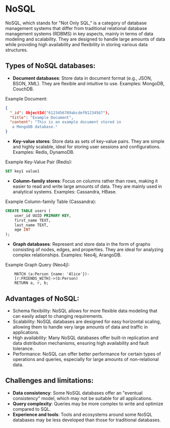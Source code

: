 # NoSQL

NoSQL, which stands for "Not Only SQL," is a category of database management systems that differ from traditional relational database management systems (RDBMS) in key aspects, mainly in terms of data modeling and scalability. They are designed to handle large amounts of data while providing high availability and flexibility in storing various data structures.

## Types of NoSQL databases:

- **Document databases**: Store data in document format (e.g., JSON, BSON, XML). They are flexible and intuitive to use. Examples: MongoDB, CouchDB.

Example Document:

```json
{
  "_id": ObjectId("6123456789abcdef01234567"),
  "title": "Example Document",
  "content": "This is an example document stored in
   a MongoDB database."
}
```

- **Key-value stores**: Store data as sets of key-value pairs. They are simple and highly scalable, ideal for storing user sessions and configurations. Examples: Redis, DynamoDB.

Example Key-Value Pair (Redis):
```sql
SET key1 value1
```

- **Column-family stores**: Focus on columns rather than rows, making it easier to read and write large amounts of data. They are mainly used in analytical systems. Examples: Cassandra, HBase.

Example Column-family Table (Cassandra):

```sql
CREATE TABLE users (
    user_id UUID PRIMARY KEY,
    first_name TEXT,
    last_name TEXT,
    age INT
);
```

- **Graph databases**: Represent and store data in the form of graphs consisting of nodes, edges, and properties. They are ideal for analyzing complex relationships. Examples: Neo4j, ArangoDB.

Example Graph Query (Neo4j):

```cypher
    MATCH (a:Person {name: 'Alice'})-
    [r:FRIENDS_WITH]->(b:Person)
    RETURN a, r, b;
```

## Advantages of NoSQL:

- Schema flexibility: NoSQL allows for more flexible data modeling that can easily adapt to changing requirements.
- Scalability: NoSQL databases are designed for easy horizontal scaling, allowing them to handle very large amounts of data and traffic in applications.
- High availability: Many NoSQL databases offer built-in replication and data distribution mechanisms, ensuring high availability and fault tolerance.
- Performance: NoSQL can offer better performance for certain types of operations and queries, especially for large amounts of non-relational data.

## Challenges and limitations:

- **Data consistency**: Some NoSQL databases offer an "eventual consistency" model, which may not be suitable for all applications.
- **Query complexity**: Queries may be more complex to write and optimize compared to SQL.
- **Experience and tools**: Tools and ecosystems around some NoSQL databases may be less developed than those for traditional databases.

